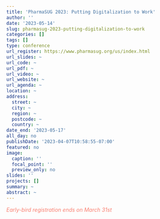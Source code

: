 ```yaml
---
title: 'PharmaSUG 2023: Putting Digitalization to Work'
author: ''
date: '2023-05-14'
slug: pharmasug-2023-putting-digitalization-to-work
categories: []
tags: []
type: conference
url_register: https://www.pharmasug.org/us/index.html
url_slides: ~
url_code: ~
url_pdf: ~
url_video: ~
url_website: ~
url_agenda: ~
location: ~
address:
  street: ~
  city: ~
  region: ~
  postcode: ~
  country: ~
date_end: '2023-05-17'
all_day: no
publishDate: '2023-04-07T10:58:55-07:00'
featured: no
image:
  caption: ''
  focal_point: ''
  preview_only: no
slides: ''
projects: []
summary: ~
abstract: ~
---
```

<span style="color: salmon;">*Early-bird registration ends on March 31st*</span>

<!--more-->
